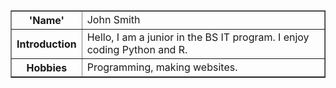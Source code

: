<!DOCTYPE html>
<html lang="en">
<head>
    <meta charset="UTF-8">
    <meta name="viewport" content="width=device-width, initial-scale=1.0">
    
</head>
<body>
    <table border="1">
        <tr>
            <th>'Name'</th>
            <td>John Smith</td>
        </tr>
        <tr>
            <th>Introduction</th>
            <td>Hello, I am a junior in the BS IT program. I enjoy coding Python and R.</td>
        </tr>
        <tr>
            <th>Hobbies</th>
            <td>Programming, making websites.</td>
        </tr>
    </table>
</body>
</html>
